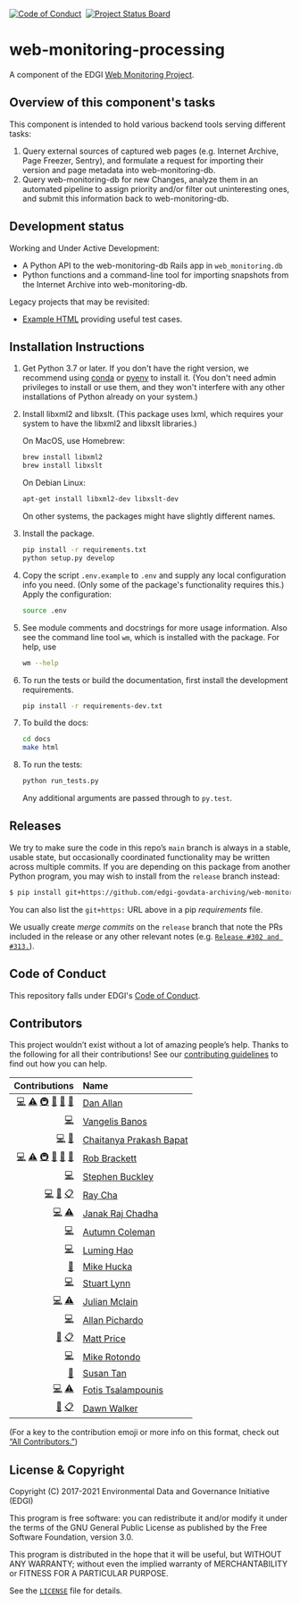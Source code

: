 [![Code of Conduct](https://img.shields.io/badge/%E2%9D%A4-code%20of%20conduct-blue.svg?style=flat)](https://github.com/edgi-govdata-archiving/overview/blob/main/CONDUCT.md) &nbsp;[![Project Status Board](https://img.shields.io/badge/✔-Project%20Status%20Board-green.svg?style=flat)](https://github.com/orgs/edgi-govdata-archiving/projects/4)

# web-monitoring-processing

A component of the EDGI [Web Monitoring Project](https://github.com/edgi-govdata-archiving/web-monitoring).


## Overview of this component's tasks

This component is intended to hold various backend tools serving different tasks:

1. Query external sources of captured web pages (e.g. Internet Archive, Page
   Freezer, Sentry), and formulate a request for importing their version and
   page metadata into web-monitoring-db.
2. Query web-monitoring-db for new Changes, analyze them in an automated
   pipeline to assign priority and/or filter out uninteresting ones, and submit
   this information back to web-monitoring-db.


## Development status

Working and Under Active Development:

* A Python API to the web-monitoring-db Rails app in ``web_monitoring.db``
* Python functions and a command-line tool for importing snapshots from the
  Internet Archive into web-monitoring-db.

Legacy projects that may be revisited:
* [Example HTML](https://github.com/edgi-govdata-archiving/web-monitoring-processing/tree/main/archives) providing useful test cases.


## Installation Instructions

1. Get Python 3.7 or later. If you don't have the right version, we recommend using
   [conda](https://conda.io/miniconda.html) or [pyenv](https://github.com/pyenv/pyenv) to install it. (You don't need admin privileges to install or use them, and they won't interfere with any other installations of Python already on your system.)

2. Install libxml2 and libxslt. (This package uses lxml, which requires your system to have the libxml2 and libxslt libraries.)

    On MacOS, use Homebrew:

    ```sh
    brew install libxml2
    brew install libxslt
    ```

    On Debian Linux:

    ```sh
    apt-get install libxml2-dev libxslt-dev
    ```

    On other systems, the packages might have slightly different names.

3. Install the package.

    ```sh
    pip install -r requirements.txt
    python setup.py develop
    ```

4. Copy the script `.env.example` to `.env` and supply any local configuration
   info you need. (Only some of the package's functionality requires this.)
   Apply the configuration:

    ```sh
    source .env
    ```

5. See module comments and docstrings for more usage information. Also see the
   command line tool ``wm``, which is installed with the package. For help, use

   ```sh
   wm --help
   ```

6. To run the tests or build the documentation, first install the development
   requirements.

   ```sh
   pip install -r requirements-dev.txt
   ```

7. To build the docs:

   ```sh
   cd docs
   make html
   ```

8. To run the tests:

   ```sh
   python run_tests.py
   ```

   Any additional arguments are passed through to `py.test`.


## Releases

We try to make sure the code in this repo’s `main` branch is always in a stable, usable state, but occasionally coordinated functionality may be written across multiple commits. If you are depending on this package from another Python program, you may wish to install from the `release` branch instead:

```sh
$ pip install git+https://github.com/edgi-govdata-archiving/web-monitoring-processing@release
```

You can also list the `git+https:` URL above in a pip *requirements* file.

We usually create *merge commits* on the `release` branch that note the PRs included in the release or any other relevant notes (e.g. [`Release #302 and #313.`](https://github.com/edgi-govdata-archiving/web-monitoring-processing/commit/446ae83e121ec8c2207b2bca563364cafbdf8ce0)).


## Code of Conduct

This repository falls under EDGI's [Code of Conduct](https://github.com/edgi-govdata-archiving/overview/blob/main/CONDUCT.md).


## Contributors

This project wouldn’t exist without a lot of amazing people’s help. Thanks to the following for all their contributions! See our [contributing guidelines](https://github.com/edgi-govdata-archiving/web-monitoring-processing/blob/main/CONTRIBUTING.md) to find out how you can help.

<!-- ALL-CONTRIBUTORS-LIST:START -->
| Contributions | Name |
| ----: | :---- |
| [💻](# "Code") [⚠️](# "Tests") [🚇](# "Infrastructure") [📖](# "Documentation") [💬](# "Answering Questions") [👀](# "Reviewer") | [Dan Allan](https://github.com/danielballan) |
| [💻](# "Code") | [Vangelis Banos](https://github.com/vbanos) |
| [💻](# "Code") [📖](# "Documentation") | [Chaitanya Prakash Bapat](https://github.com/ChaiBapchya) |
| [💻](# "Code") [⚠️](# "Tests") [🚇](# "Infrastructure") [📖](# "Documentation") [💬](# "Answering Questions") [👀](# "Reviewer") | [Rob Brackett](https://github.com/Mr0grog) |
| [💻](# "Code") | [Stephen Buckley](https://github.com/StephenAlanBuckley) |
| [💻](# "Code") [📖](# "Documentation") [📋](# "Organizer") | [Ray Cha](https://github.com/weatherpattern) |
| [💻](# "Code") [⚠️](# "Tests") | [Janak Raj Chadha](https://github.com/janakrajchadha) |
| [💻](# "Code") | [Autumn Coleman](https://github.com/AutumnColeman) |
| [💻](# "Code") | [Luming Hao](https://github.com/lh00000000) |
| [🤔](# "Ideas and Planning") | [Mike Hucka](https://github.com/mhucka) |
| [💻](# "Code") | [Stuart Lynn](https://github.com/stuartlynn) |
| [💻](# "Code") [⚠️](# "Tests") | [Julian Mclain](https://github.com/julianmclain) |
| [💻](# "Code") | [Allan Pichardo](https://github.com/allanpichardo) |
| [📖](# "Documentation") [📋](# "Organizer") | [Matt Price](https://github.com/titaniumbones) |
| [💻](# "Code") | [Mike Rotondo](https://github.com/mrotondo) |
| [📖](# "Documentation") | [Susan Tan](https://github.com/ArcTanSusan) |
| [💻](# "Code") [⚠️](# "Tests") | [Fotis Tsalampounis](https://github.com/ftsalamp) |
| [📖](# "Documentation") [📋](# "Organizer") | [Dawn Walker](https://github.com/dcwalk) |
<!-- ALL-CONTRIBUTORS-LIST:END -->

(For a key to the contribution emoji or more info on this format, check out [“All Contributors.”](https://github.com/kentcdodds/all-contributors))


## License & Copyright

Copyright (C) 2017-2021 Environmental Data and Governance Initiative (EDGI)

This program is free software: you can redistribute it and/or modify it under the terms of the GNU General Public License as published by the Free Software Foundation, version 3.0.

This program is distributed in the hope that it will be useful, but WITHOUT ANY WARRANTY; without even the implied warranty of MERCHANTABILITY or FITNESS FOR A PARTICULAR PURPOSE.

See the [`LICENSE`](https://github.com/edgi-govdata-archiving/webpage-versions-processing/blob/main/LICENSE) file for details.
